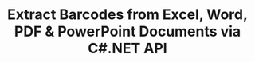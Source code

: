 ---
############################# Static ############################
layout: "auto-gen-gist"
draft: false
path: "parser/net/extract/barcode/xla/"
otherformats: DOC DOT DOCX DOCM DOTX DOTM TXT ODT OTT RTF PDF XHTML MHTML MD XML EPUB FB2 CHM XLS XLT XLSX XLSM XLSB XLTX XLTM ODS CSV OTS XLAM PPT PPTX  PPS POT PPSX PPTM POTX PPSM ODP OTP PST OST EML EMLX MSG ONE 

############################# Head ############################
head_title: ".NET API to Extract Barcodes from PDF, DOCX, PPTX, XLSX, EPUB & More "
head_description: "GroupDocs.Parser .NET API allow software developers to extract barcodes from PDF, DOC, DOCX, PPT, PPTX, EML, MSG, XLS, XLSX, CSV, ODT, RTF & EPUB documents inside .NET Apps."

############################# Header ############################
title: "Extract Barcodes from Excel, Word, PDF & PowerPoint Documents via C#.NET API"
description: "GroupDocs.Parser .NET API allows programmers to extract barcodes from PDF, DOC, DOCX, PPT, PPTX, EML, MSG, XLS, XLSX, CSV, ODT, RTF & EPUB documents or page aea."

######################### Download Button #######################
button:
    enable: true

############################# About ############################
about:
    enable: true
    title: "How to Extract Barcodes from Excel, Word, PDF & Other Documents via .NET API?"
    content: |
       Barcodes are machine-readable representation of numerals and characters that are commonly used across the World in many contexts, such as product scanning and identification, automobile parts tracking, inventory management and so on.  GroupDocs.Parser for .NET is a powerful API that help developers to develop solution for extracting text, images and barcodes from different types of supported documents formats, such as such as PDF, Emails, Ebooks, Microsoft Office formats: Word (DOC, DOCX), PowerPoint (PPT, PPTX), Excel (XLS, XLSX), Emails (EML, MSG)  formats and many more. The API has included support for several advanced documents parsing features such as searching text by keywords, accurate text extraction, HTML or Markdown formatted text extraction, text areas extraction with coordinates, extract metadata or barcodes and so on.  

############################# content ############################
steps:
    enable: true
    block:
    - title_left: "How to Extract Barcodes from XLA Documents via C# .NET "
      content_left: |
       GroupDocs.Parser .NET API helps software developers to extract Barcodes from XLA documents with ease. The following C# .NET code example demonstrates how to extract barcodes from a XLA document. 

      title_right: "Barcodes Extraction from Documents"
      content_right: |
        * Create an instance of [Parser](https://apireference.groupdocs.com/parser/net/groupdocs.parser/parser) 
        * check if barcodes extraction is supported 
        * Call [getBarcodes](https://apireference.groupdocs.com/parser/net/groupdocs.parser/parser/methods/getBarcodes) method to extract all barcodes from the whole document.
        * Iterate over barcodes in the document
        * Print page index and barcode value

      gisthash: "f9329c432da312e75f5f1c3702c02c52"
      gistfile: "barcode_extraction_form_documents.cs"

    - title_left: "Barcodes Extraction from XLA Document's Page via .NET"
      content_left: |
       GroupDocs.Parser .NET enables software programmers to extract barcodes from XLA documents's page. The below C# .NET code shows how barcodes extraction can be achived  inside a XLA document. 

      title_right: "Extract Barcodes via C# .NET"
      content_right: |
        * Create an instance of [Parser](https://apireference.groupdocs.com/parser/net/groupdocs.parser/parser)  
        * Check document for barcodes extraction support
        * Call [getBarcodes](https://apireference.groupdocs.com/parser/net/groupdocs.parser/parser/methods/getBarcodes) method to extract all barcodes from the whole document.
        * Iterate over pages and Print a page number
        * Print page index and barcode value
     
      gisthash: "80779aaa36b7d11b69c29296cfa73bd1"
      gistfile: "barcodes_extraction_form_documents_page.cs"
      
    - title_left: "Get Barcodes from XLA Document's Page Area via .NET"
      content_left: |
       GroupDocs.Parser .NET is a powerful  API that provides complete support for barcodes extraction from XLA documents using a couple of lines of .NET code. The following .NET code example shows how to perform barcodes extraction from a XLA document page area.

      title_right: "Extract Barcodes from XLA Page Area "
      content_right: |
        * Create an instance of [Parser](https://apireference.groupdocs.com/parser/net/groupdocs.parser/parser)   
        * Check document for barcodes extraction support
        * create a customize Options that can be used for barcodes extraction
        * Extract barcodes from the upper-right corner of a page by calling [getBarcodes](https://apireference.groupdocs.com/parser/net/groupdocs.parser/parser/methods/getBarcodes) method using customize Options.
        * Print page index and barcode value
     
      gisthash: "932e868be1c52982f8c2ced2fc4c0640"
      gistfile: "barcodes_extraction_from_documents_page_area.cs"

    - title_left: "System Requirements"
      content_left: |
        GroupDocs.Parser for .NET is fully supported on all major platforms and operating systems. For complete system requirements guide, please visit [system requirements](hhttps://docs.groupdocs.com/parser/net/system-requirements/) Before executing the code below, please make sure that you have the following prerequisites installled on your system:
        * Operating Systems: Microsoft Windows, Linux, MacOS
        * Development Environment:  Visual Studio, Xamarin, MonoDevelop etc
        * Frameworks: .NET Framework, .NET Standard, .NET Core, Mono
        * Get the latest version of GroupDocs.Parser .NET APIs from [NuGet](https://www.nuget.org/packages/GroupDocs.parser/)
        
      title_right: "Why Use GroupDocs.Parser"
      content_right: |
        * Plain text extraction support  from any supported documents
        * Documents parsing via user-defined templates.
        * Fully support structured text extraction
        * Text searching via keyword as well as regular expression
        * Extract formatted text, metadata, images, containers, and attachments.
        * Extract table of contents for some supported document formats.
        * Parse form data from PDF documents.
        * Extract hyperlinks from the document

demos:
    enable: true
        

about_formats:
    enable: true


more_formats:
    enable: true


back_to_top:
    enable: true
---